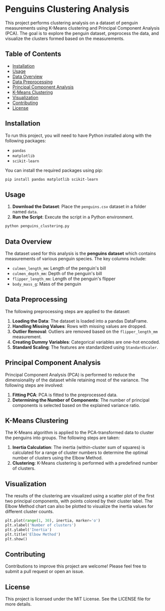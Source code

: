
# Penguins Clustering Analysis

This project performs clustering analysis on a dataset of penguin measurements using K-Means clustering and Principal Component Analysis (PCA). The goal is to explore the penguin dataset, preprocess the data, and visualize the clusters formed based on the measurements.

## Table of Contents
- [Installation](#installation)
- [Usage](#usage)
- [Data Overview](#data-overview)
- [Data Preprocessing](#data-preprocessing)
- [Principal Component Analysis](#principal-component-analysis)
- [K-Means Clustering](#k-means-clustering)
- [Visualization](#visualization)
- [Contributing](#contributing)
- [License](#license)

## Installation

To run this project, you will need to have Python installed along with the following packages:

- `pandas`
- `matplotlib`
- `scikit-learn`

You can install the required packages using pip:

```bash
pip install pandas matplotlib scikit-learn
```

## Usage

1. **Download the Dataset**: Place the `penguins.csv` dataset in a folder named `data`.
2. **Run the Script**: Execute the script in a Python environment.

```bash
python penguins_clustering.py
```

## Data Overview

The dataset used for this analysis is the **penguins dataset** which contains measurements of various penguin species. The key columns include:
- `culmen_length_mm`: Length of the penguin's bill
- `culmen_depth_mm`: Depth of the penguin's bill
- `flipper_length_mm`: Length of the penguin's flipper
- `body_mass_g`: Mass of the penguin

## Data Preprocessing

The following preprocessing steps are applied to the dataset:

1. **Loading the Data**: The dataset is loaded into a pandas DataFrame.
2. **Handling Missing Values**: Rows with missing values are dropped.
3. **Outlier Removal**: Outliers are removed based on the `flipper_length_mm` measurement.
4. **Creating Dummy Variables**: Categorical variables are one-hot encoded.
5. **Standard Scaling**: The features are standardized using `StandardScaler`.

## Principal Component Analysis

Principal Component Analysis (PCA) is performed to reduce the dimensionality of the dataset while retaining most of the variance. The following steps are involved:

1. **Fitting PCA**: PCA is fitted to the preprocessed data.
2. **Determining the Number of Components**: The number of principal components is selected based on the explained variance ratio.

## K-Means Clustering

The K-Means algorithm is applied to the PCA-transformed data to cluster the penguins into groups. The following steps are taken:

1. **Inertia Calculation**: The inertia (within-cluster sum of squares) is calculated for a range of cluster numbers to determine the optimal number of clusters using the Elbow Method.
2. **Clustering**: K-Means clustering is performed with a predefined number of clusters.

## Visualization

The results of the clustering are visualized using a scatter plot of the first two principal components, with points colored by their cluster label. The Elbow Method chart can also be plotted to visualize the inertia values for different cluster counts.

```python
plt.plot(range(1, 30), inertia, marker='o')
plt.xlabel('Number of clusters')
plt.ylabel('Inertia')
plt.title('Elbow Method')
plt.show()
```

## Contributing

Contributions to improve this project are welcome! Please feel free to submit a pull request or open an issue.

## License

This project is licensed under the MIT License. See the LICENSE file for more details.
